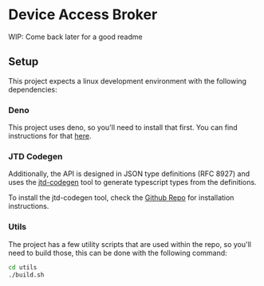 # Device Access Broker

WIP: Come back later for a good readme

## Setup

This project expects a linux development environment with the following
dependencies:

### Deno

This project uses deno, so you'll need to install that first. You can find
instructions for that [here](https://deno.land/#installation).

### JTD Codegen

Additionally, the API is designed in JSON type definitions (RFC 8927) and uses
the [jtd-codegen](https://jsontypedef.com/docs/typescript-codegen/) tool to
generate typescript types from the definitions.

To install the jtd-codegen tool, check the
[Github Repo](https://github.com/jsontypedef/json-typedef-codegen) for
installation instructions.

### Utils

The project has a few utility scripts that are used within the repo, so you'll
need to build those, this can be done with the following command:

```bash
cd utils
./build.sh
```

